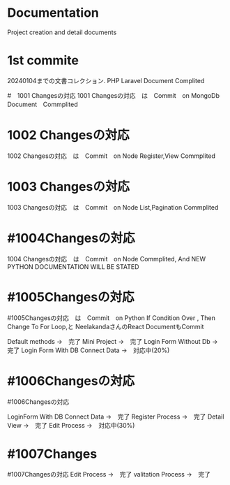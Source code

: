 # Documentation
Project creation and detail documents


# 1st commite
20240104までの文書コレクション.
PHP Laravel Document Complited

#　1001 Changesの対応
1001 Changesの対応　は　Commit　on MongoDb Document　Commplited 

# 1002 Changesの対応
1002 Changesの対応　は　Commit　on Node Register,View Commplited 

# 1003 Changesの対応
1003 Changesの対応　は　Commit　on Node List,Pagination Commplited 

# #1004Changesの対応
1004 Changesの対応　は　Commit　on Node Commplited,<Process is Temporarily Stoped> 
And NEW PYTHON DOCUMENTATION WILL BE STATED 


# #1005Changesの対応
#1005Changesの対応　は　Commit　on Python If Condition Over , Then Change To For Loop,と
NeelakandaさんのReact DocumentもCommit

Default methods →　完了
Mini Project →　完了
Login Form Without Db →　完了
Login Form With DB Connect Data →　対応中(20%)

# #1006Changesの対応
#1006Changesの対応

LoginForm With DB Connect Data →　完了
Register Process →　完了
Detail View →　完了
Edit Process →　対応中(30%)

# #1007Changes
#1007Changesの対応
    Edit Process →　完了
	valitation Process  →　完了
